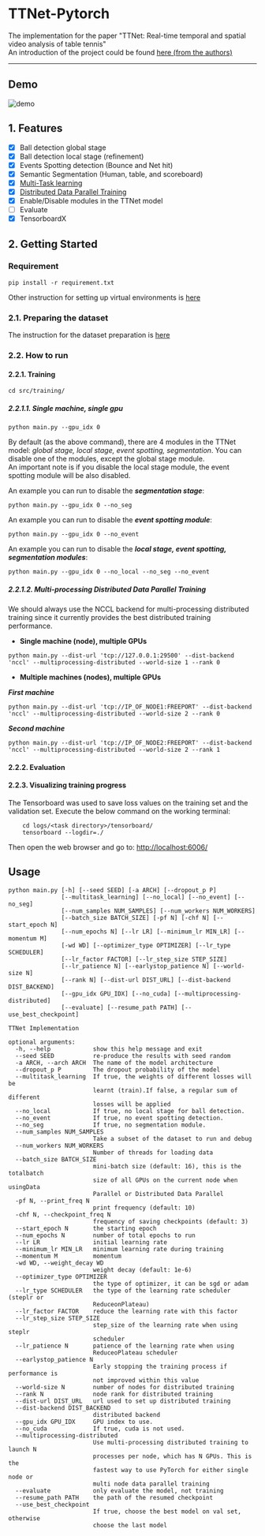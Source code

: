 # TTNet-Pytorch

The implementation for the paper "TTNet: Real-time temporal and spatial video analysis of table tennis" <br>
An introduction of the project could be found [here (from the authors)](https://medium.com/@osai.ai/osai-empowered-russian-table-tennis-championship-with-cv-and-ai-analytics-e7d52a6d8a5c)

---

## Demo

![demo](./docs/demo.gif)

## 1. Features
- [x] Ball detection global stage
- [x] Ball detection local stage (refinement)
- [x] Events Spotting detection (Bounce and Net hit)
- [x] Semantic Segmentation (Human, table, and scoreboard)
- [x] [Multi-Task learning](https://arxiv.org/pdf/1705.07115.pdf)
- [x] [Distributed Data Parallel Training](https://github.com/pytorch/examples/tree/master/distributed/ddp)
- [x] Enable/Disable modules in the TTNet model
- [ ] Evaluate
- [x] TensorboardX

## 2. Getting Started
### Requirement

```shell script
pip install -r requirement.txt
```

Other instruction for setting up virtual environments is [here](https://github.com/maudzung/virtual_environment_python3)

### 2.1. Preparing the dataset
The instruction for the dataset preparation is [here](./prepare_dataset/README.md)

### 2.2. How to run

#### 2.2.1. Training
```shell script
cd src/training/
```
##### 2.2.1.1. Single machine, single gpu

```shell script
python main.py --gpu_idx 0
```

By default (as the above command), there are 4 modules in the TTNet model: *global stage, local stage, event spotting, segmentation*.
You can disable one of the modules, except the global stage module.<br>
An important note is if you disable the local stage module, the event spotting module will be also disabled.

An example you can run to disable the _**segmentation stage**_:

```shell script
python main.py --gpu_idx 0 --no_seg
```

An example you can run to disable the _**event spotting module**_:

```shell script
python main.py --gpu_idx 0 --no_event
```

An example you can run to disable the _**local stage, event spotting, segmentation modules**_:

```shell script
python main.py --gpu_idx 0 --no_local --no_seg --no_event
```

##### 2.2.1.2. Multi-processing Distributed Data Parallel Training
We should always use the NCCL backend for multi-processing distributed training since it currently provides the best 
distributed training performance.

- **Single machine (node), multiple GPUs**

```shell script
python main.py --dist-url 'tcp://127.0.0.1:29500' --dist-backend 'nccl' --multiprocessing-distributed --world-size 1 --rank 0
```

- **Multiple machines (nodes), multiple GPUs**

_**First machine**_

```shell script
python main.py --dist-url 'tcp://IP_OF_NODE1:FREEPORT' --dist-backend 'nccl' --multiprocessing-distributed --world-size 2 --rank 0
```
_**Second machine**_

```shell script
python main.py --dist-url 'tcp://IP_OF_NODE2:FREEPORT' --dist-backend 'nccl' --multiprocessing-distributed --world-size 2 --rank 1
```

#### 2.2.2. Evaluation

  
#### 2.2.3. Visualizing training progress
The Tensorboard was used to save loss values on the training set and the validation set.
Execute the below command on the working terminal:
```
    cd logs/<task directory>/tensorboard/
    tensorboard --logdir=./
```

Then open the web browser and go to: [http://localhost:6006/](http://localhost:6006/)

## Usage
```
python main.py [-h] [--seed SEED] [-a ARCH] [--dropout_p P]
               [--multitask_learning] [--no_local] [--no_event] [--no_seg]
               [--num_samples NUM_SAMPLES] [--num_workers NUM_WORKERS]
               [--batch_size BATCH_SIZE] [-pf N] [-chf N] [--start_epoch N]
               [--num_epochs N] [--lr LR] [--minimum_lr MIN_LR] [--momentum M]
               [-wd WD] [--optimizer_type OPTIMIZER] [--lr_type SCHEDULER]
               [--lr_factor FACTOR] [--lr_step_size STEP_SIZE]
               [--lr_patience N] [--earlystop_patience N] [--world-size N]
               [--rank N] [--dist-url DIST_URL] [--dist-backend DIST_BACKEND]
               [--gpu_idx GPU_IDX] [--no_cuda] [--multiprocessing-distributed]
               [--evaluate] [--resume_path PATH] [--use_best_checkpoint]

TTNet Implementation

optional arguments:
  -h, --help            show this help message and exit
  --seed SEED           re-produce the results with seed random
  -a ARCH, --arch ARCH  The name of the model architecture
  --dropout_p P         The dropout probability of the model
  --multitask_learning  If true, the weights of different losses will be
                        learnt (train).If false, a regular sum of different
                        losses will be applied
  --no_local            If true, no local stage for ball detection.
  --no_event            If true, no event spotting detection.
  --no_seg              If true, no segmentation module.
  --num_samples NUM_SAMPLES
                        Take a subset of the dataset to run and debug
  --num_workers NUM_WORKERS
                        Number of threads for loading data
  --batch_size BATCH_SIZE
                        mini-batch size (default: 16), this is the totalbatch
                        size of all GPUs on the current node when usingData
                        Parallel or Distributed Data Parallel
  -pf N, --print_freq N
                        print frequency (default: 10)
  -chf N, --checkpoint_freq N
                        frequency of saving checkpoints (default: 3)
  --start_epoch N       the starting epoch
  --num_epochs N        number of total epochs to run
  --lr LR               initial learning rate
  --minimum_lr MIN_LR   minimum learning rate during training
  --momentum M          momentum
  -wd WD, --weight_decay WD
                        weight decay (default: 1e-6)
  --optimizer_type OPTIMIZER
                        the type of optimizer, it can be sgd or adam
  --lr_type SCHEDULER   the type of the learning rate scheduler (steplr or
                        ReduceonPlateau)
  --lr_factor FACTOR    reduce the learning rate with this factor
  --lr_step_size STEP_SIZE
                        step_size of the learning rate when using steplr
                        scheduler
  --lr_patience N       patience of the learning rate when using
                        ReduceoPlateau scheduler
  --earlystop_patience N
                        Early stopping the training process if performance is
                        not improved within this value
  --world-size N        number of nodes for distributed training
  --rank N              node rank for distributed training
  --dist-url DIST_URL   url used to set up distributed training
  --dist-backend DIST_BACKEND
                        distributed backend
  --gpu_idx GPU_IDX     GPU index to use.
  --no_cuda             If true, cuda is not used.
  --multiprocessing-distributed
                        Use multi-processing distributed training to launch N
                        processes per node, which has N GPUs. This is the
                        fastest way to use PyTorch for either single node or
                        multi node data parallel training
  --evaluate            only evaluate the model, not training
  --resume_path PATH    the path of the resumed checkpoint
  --use_best_checkpoint
                        If true, choose the best model on val set, otherwise
                        choose the last model
```